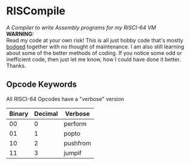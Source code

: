 # RISCompile
*A Compiler to write Assembly programs for my RISCI-64 VM*
\
**WARNING:**\
Read my code at your own risk! This is all just hobby code that's mostly [bodged](https://en.oxforddictionaries.com/definition/bodge)
together with no thought of maintenance. I am also still learning about some of the better methods of coding. If you notice some
odd or inefficient code, then just let me know, how I could have done it better. Thanks.

## Opcode Keywords
All RISCI-64 Opcodes have a "verbose" version

Binary | Decimal | Verbose
--- | --- | ---
00 | 0 | perform
01 | 1 | popto
10 | 2 | pushfrom
11 | 3 | jumpif
